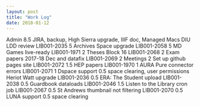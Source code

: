 ```yaml
---
layout: post
title: "Work Log"
date: 2018-01-12
---
```

 <tr>
  <td>Admin</td>
  <td></td>
  <td>8.5</td>
  <td>JIRA, backup, High Sierra upgrade, IIIF doc, Managed Macs</td>
 </tr>
 <tr>
  <td>DIU LDD review</td>
  <td>LIB001-2035</td>
  <td>5</td>
  <td></td>
 </tr>
 <tr>
  <td>Archives Space upgrade</td>
  <td>LIB001-2058</td>
  <td>5</td>
  <td></td>
 </tr>
 <tr>
  <td>MD Games live-ready</td>
  <td>LIB001-1971</td>
  <td>2</td>
  <td></td>
 </tr>
 <tr>
  <td>Theses Block 16</td>
  <td>LIB001-2068</td>
  <td>2</td>
  <td></td>
 </tr>
 <tr>
  <td>Exam papers 2017-18 Dec and datafix</td>
  <td>LIB001-2069</td>
  <td>2</td>
  <td></td>
 </tr>
 <tr>
  <td>Meetings</td>
  <td></td>
  <td>2</td>
  <td></td>
 </tr>
 <tr>
  <td>Set up github pages site</td>
  <td>LIB001-2072</td>
  <td>1.5</td>
  <td></td>
 </tr>
 <tr>
  <td>HEP papers</td>
  <td>LIB001-1970</td>
  <td>1</td>
  <td></td>
 </tr>
 <tr>
  <td>AURA Pure connector errors</td>
  <td>LIB001-2071</td>
  <td>1</td>
  <td></td>
 </tr>
 <tr>
  <td>Dspace support</td>
  <td></td>
  <td>0.5</td>
  <td>space clearing, user permissions</td>
 </tr>
 <tr>
  <td>Heriot Watt upgrade</td>
  <td>LIB001-2036</td>
  <td>0.5</td>
  <td></td>
 </tr>
 <tr>
  <td>ERA: The Student upload</td>
  <td>LIB001-2038</td>
  <td>0.5</td>
  <td></td>
 </tr>
 <tr>
  <td>Guardbook dataloads</td>
  <td>LIB001-2046</td>
  <td>1.5</td>
  <td></td>
 </tr>
 <tr>
  <td>Listen to the Library cron job</td>
  <td>LIB001-2067</td>
  <td>0.5</td>
  <td></td>
 </tr>
 <tr>
  <td>St Andrews thumbnail not filtering</td>
  <td>LIB001-2070</td>
  <td>0.5</td>
  <td></td>
 </tr>
 <tr>
  <td>LUNA support</td>
  <td></td>
  <td>0.5</td>
  <td>space clearing</td>
 </tr>
